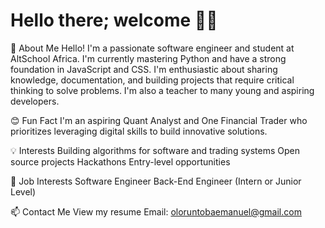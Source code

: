 # Hello there; welcome 👋🏾

🌱 About Me
Hello! I'm a passionate software engineer and student at AltSchool Africa. I'm currently mastering Python and have a strong foundation in JavaScript and CSS. I'm enthusiastic about sharing knowledge, documentation, and building projects that require critical thinking to solve problems. I'm also a teacher to many young and aspiring developers.

😊 Fun Fact
I'm an aspiring Quant Analyst and One Financial Trader who prioritizes leveraging digital skills to build innovative solutions.

💡 Interests
Building algorithms for software and trading systems
Open source projects
Hackathons
Entry-level opportunities

💼 Job Interests
Software Engineer
Back-End Engineer (Intern or Junior Level)

📫 Contact Me
View my resume
Email: oloruntobaemanuel@gmail.com


